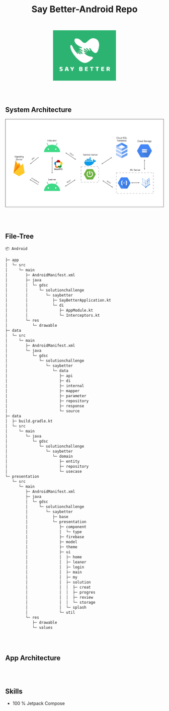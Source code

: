 # <center>Say Better-Android Repo</center>

<br>
<p align="center">
<img src="./presentation/src/main/res/drawable/system_logo.png" width="200px" alt="SayBetter Logo" />
</p>



</br>

<br>

## System Architecture
<p align="center">
<img src="./presentation/src/main/res/drawable/system_img.png" width="600px" alt="SayBetter system" />
</p>
</br>

<br>

## File-Tree
```
📦 Android

├─ app
│  └─ src
│     └─ main
│        ├─ AndroidManifest.xml
│        ├─ java
│        │  └─ gdsc
│        │     └─ solutionchallenge
│        │        └─ saybetter
│        │           ├─ SayBetterApplication.kt
│        │           └─ di
│        │              ├─ AppModule.kt
│        │              └─ Interceptors.kt
│        └─ res
│           └─ drawable
├─ data
│  └─ src
│     └─ main
│        ├─ AndroidManifest.xml
│        └─ java
│           └─ gdsc
│              └─ solutionchallenge
│                 └─ saybetter
│                    └─ data
│                       ├─ api
│                       ├─ di
│                       ├─ internal
│                       ├─ mapper
│                       ├─ parameter
│                       ├─ repository
│                       ├─ response
│                       └─ source
├─ data
│  ├─ build.gradle.kt
│  └─ src
│     └─ main
│        └─ java
│           └─ gdsc
│              └─ solutionchallenge
│                 └─ saybetter
│                    └─ domain
│                       ├─ entity
│                       ├─ repository
│                       └─ usecase
└─ presentation
   └─ src
      └─ main
         ├─ AndroidManifest.xml
         ├─ java
         │  └─ gdsc
         │     └─ solutionchallenge
         │        └─ saybetter
         │           ├─ base
         │           └─ presentation
         │              ├─ component
         │              │  └─ type
         │              ├─ firebase
         │              ├─ model
         │              ├─ theme
         │              ├─ ui
         │              │  ├─ home
         │              │  ├─ leaner
         │              │  ├─ login
         │              │  ├─ main
         │              │  ├─ my
         │              │  ├─ solution
         │              │  │  ├─ creat
         │              │  │  ├─ progres
         │              │  │  ├─ review
         │              │  │  └─ storage
         │              │  └─ splash
         │              └─ util
         └─ res
            ├─ drawable
            └─ values
```

</br>


<br>

## App Architecture

</br>

<br>

## Skills
- 100 % Jetpack Compose
  </br>